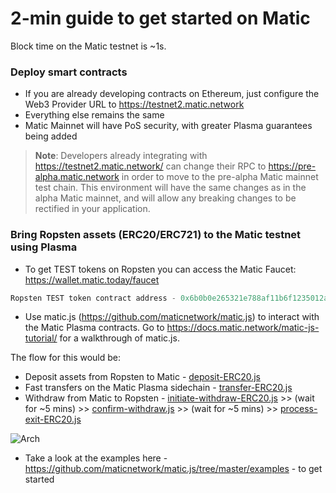 # 2-min guide to get started on Matic

Block time on the Matic testnet is ~1s.

### Deploy smart contracts

* If you are already developing contracts on Ethereum, just configure the Web3 Provider URL to https://testnet2.matic.network
* Everything else remains the same
* Matic Mainnet will have PoS security, with greater Plasma guarantees being added

> **Note**: Developers already integrating with https://testnet2.matic.network/ can change their RPC to https://pre-alpha.matic.network in order to move to the pre-alpha Matic mainnet test chain. This environment will have the same changes as in the alpha Matic mainnet, and will allow any breaking changes to be rectified in your application.

### Bring Ropsten assets (ERC20/ERC721) to the Matic testnet using Plasma

* To get TEST tokens on Ropsten you can access the Matic Faucet: https://wallet.matic.today/faucet

```js
Ropsten TEST token contract address - 0x6b0b0e265321e788af11b6f1235012ae7b5a6808
```

* Use matic.js (https://github.com/maticnetwork/matic.js) to interact with the Matic Plasma contracts. Go to https://docs.matic.network/matic-js-tutorial/ for a walkthrough of matic.js.

The flow for this would be:

* Deposit assets from Ropsten to Matic - [deposit-ERC20.js](https://github.com/maticnetwork/matic.js/blob/master/examples/node/deposit-ERC20.js)
* Fast transfers on the Matic Plasma sidechain - [transfer-ERC20.js](https://github.com/maticnetwork/matic.js/blob/master/examples/node/transfer-ERC20.js)
* Withdraw from Matic to Ropsten - [initiate-withdraw-ERC20.js](https://github.com/maticnetwork/matic.js/blob/master/examples/node/initiate-withdraw-ERC20.js) >> (wait for ~5 mins) >>
[confirm-withdraw.js](https://github.com/maticnetwork/matic.js/blob/master/examples/node/confirm-withdraw.js) >> (wait for ~5 mins) >>
[process-exit-ERC20.js](https://github.com/maticnetwork/matic.js/blob/master/examples/node/process-exit-ERC20.js)

![Arch](/images/matic-workflow-theme.jpg)

* Take a look at the examples here - https://github.com/maticnetwork/matic.js/tree/master/examples - to get started


